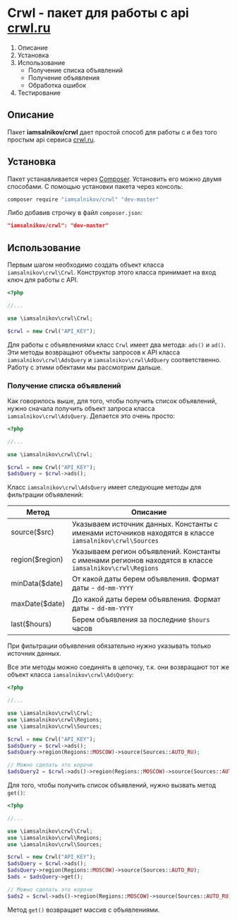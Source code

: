# Crwl - пакет для работы с api [crwl.ru](http://crwl.ru/)

1. Описание
2. Установка
3. Использование
    - Получение списка объявлений
    - Получение объявления
    - Обработка ошибок
4. Тестирование

## Описание

Пакет **iamsalnikov/crwl** дает простой способ для работы с и без того простым api
сервиса [crwl.ru](http://crwl.ru/).

## Установка

Пакет устанавливается через [Composer](http://getcomposer.org). Установить его можно двумя способами.
С помощью установки пакета через консоль:

```bash
composer require "iamsalnikov/crwl" "dev-master"
```

Либо добавив строчку в файл `composer.json`:

```json
"iamsalnikov/crwl": "dev-master"
```

## Использование

Первым шагом необходимо создать объект класса `iamsalnikov\crwl\Crwl`. Конструктор этого класса принимает
на вход ключ для работы с API.

```php
<?php

//...

use \iamsalnikov\crwl\Crwl;

$crwl = new Crwl("API_KEY");
```

Для работы с объявлениями класс `Crwl` имеет два метода: `ads()` и `ad()`. Эти методы возвращают объекты
запросов к API класса `iamsalnikov\crwl\AdsQuery` и `iamsalnikov\crwl\AdQuery` соответственно. Работу с этими
обектами мы рассмотрим дальше.

### Получение списка объявлений

Как говорилось выше, для того, чтобы получить список объявлений, нужно сначала получить объект запроса
класса `iamsalnikov\crwl\AdsQuery`. Делается это очень просто:

```php
<?php

//...

use \iamsalnikov\crwl\Crwl;

$crwl = new Crwl("API_KEY");
$adsQuery = $crwl->ads();
```

Класс `iamsalnikov\crwl\AdsQuery` имеет следующие методы для фильтрации объявлений:

Метод           | Описание
----------------|-----------------------------------------------
source($src)    | Указываем источник данных. Константы с именами источников находятся в классе `iamsalnikov\crwl\Sources`
region($region) | Указываем регион объявлений. Константы с именами регионов находятся в классе `iamsalnikov\crwl\Regions`
minData($date)  | От какой даты берем объявления. Формат даты - `dd-mm-YYYY`
maxDate($date)  | До какой даты берем объявления. Формат даты - `dd-mm-YYYY`
last($hours)    | Берем объявления за последние `$hours` часов

При фильтрации объявления обязательно нужно указывать только источник данных.

Все эти методы можно соединять в цепочку, т.к. они возвращают тот же объект класса `iamsalnikov\crwl\AdsQuery`:

```php
<?php

//...

use \iamsalnikov\crwl\Crwl;
use \iamsalnikov\crwl\Regions;
use \iamsalnikov\crwl\Sources;

$crwl = new Crwl("API_KEY");
$adsQuery = $crwl->ads();
$adsQuery->region(Regions::MOSCOW)->source(Sources::AUTO_RU);

// Можно сделать это короче
$adsQuery2 = $crwl->ads()->region(Regions::MOSCOW)->source(Sources::AUTO_RU);
```

Для того, чтобы получить список объявлений, нужно вызвать метод `get()`:

```php
<?php

//...

use \iamsalnikov\crwl\Crwl;
use \iamsalnikov\crwl\Regions;
use \iamsalnikov\crwl\Sources;

$crwl = new Crwl("API_KEY");
$adsQuery = $crwl->ads();
$adsQuery->region(Regions::MOSCOW)->source(Sources::AUTO_RU);
$ads = $adsQuery->get();

// Можно сделать это короче
$ads2 = $crwl->ads()->region(Regions::MOSCOW)->source(Sources::AUTO_RU)->get();
```

Метод `get()` возвращает массив с объявлениями.